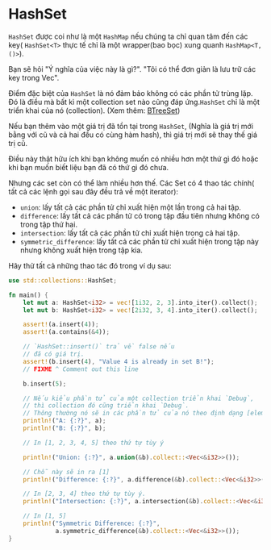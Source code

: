 # HashSet
`HashSet` được coi như là một `HashMap` nếu chúng ta chỉ quan tâm đến các key( `HashSet<T>` thực tế chỉ là một wrapper(bao bọc) xung quanh `HashMap<T,()>`).

Bạn sẽ hỏi "Ý nghĩa của việc này là gì?". "Tôi có thể đơn giản là lưu trữ các key trong Vec".

Điểm đặc biệt của `HashSet` là nó đảm bảo không có các phần tử trùng lặp. Đó là điều mà bất kì một collection set nào cũng đáp ứng.`HashSet` chỉ là một triển khai của nó (collection). (Xem thêm: [BTreeSet](https://doc.rust-lang.org/std/collections/struct.BTreeSet.html))

Nếu bạn thêm vào một giá trị đã tồn tại trong `HashSet`, (Nghĩa là giá trị mới bằng với cũ và cả hai đều có cùng hàm hash), thì giá trị mới sẽ thay thế giá trị cũ.

Điều này thật hữu ích khi bạn không muốn có nhiều hơn một thứ gì đó hoặc khi bạn muốn biết liệu bạn đã có thứ gì đó chưa.

Nhưng các set còn có thể làm nhiều hơn thế.
Các Set có 4 thao tác chính( tất cả các lệnh gọi sau đây đều trả về một iterator):

- `union`: lấy tất cả các phần tử chỉ xuất hiện một lần trong cả hai tập.
- `difference`: lấy tất cả các phần tử có trong tập đầu tiên nhưng không có trong tập thứ hai.
- `intersection`: lấy tất cả các phần tử chỉ xuất hiện trong cả hai tập.
- `symmetric_difference`: lấy tất cả các phần tử chỉ xuất hiện trong tập này nhưng không xuất hiện trong tập kia. 

Hãy thử tất cả những thao tác đó trong ví dụ sau:

```rust
use std::collections::HashSet;

fn main() {
    let mut a: HashSet<i32> = vec![1i32, 2, 3].into_iter().collect();
    let mut b: HashSet<i32> = vec![2i32, 3, 4].into_iter().collect();

    assert!(a.insert(4));
    assert!(a.contains(&4));

    // `HashSet::insert()` trả về false nếu
    // đã có giá trị.
    assert!(b.insert(4), "Value 4 is already in set B!");
    // FIXME ^ Comment out this line

    b.insert(5);

    // Nếu kiểu phần tử của một collection triển khai `Debug`,
    // thì collection đó cũng triển khai `Debug`. 
    // Thông thường nó sẽ in các phần tử của nó theo định dạng [elem1, elem2, ...]`
    println!("A: {:?}", a);
    println!("B: {:?}", b);

    // In [1, 2, 3, 4, 5] theo thứ tự tùy ý

    println!("Union: {:?}", a.union(&b).collect::<Vec<&i32>>());

    // Chỗ này sẽ in ra [1]
    println!("Difference: {:?}", a.difference(&b).collect::<Vec<&i32>>());

    // In [2, 3, 4] theo thứ tự tùy ý.
    println!("Intersection: {:?}", a.intersection(&b).collect::<Vec<&i32>>());

    // In [1, 5]
    println!("Symmetric Difference: {:?}",
             a.symmetric_difference(&b).collect::<Vec<&i32>>());
}
```





